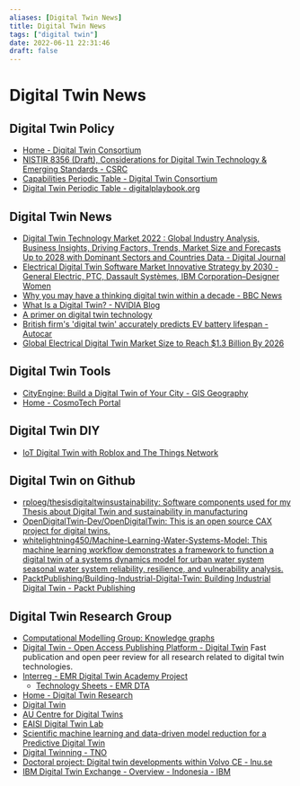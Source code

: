 ```yaml
---
aliases: [Digital Twin News]
title: Digital Twin News
tags: ["digital twin"]
date: 2022-06-11 22:31:46
draft: false
---
```


# Digital Twin News

## Digital Twin Policy

- [Home - Digital Twin Consortium](https://www.digitaltwinconsortium.org/)
- [NISTIR 8356 (Draft), Considerations for Digital Twin Technology & Emerging Standards - CSRC](https://csrc.nist.gov/publications/detail/nistir/8356/archive/2021-04-16)
- [Capabilities Periodic Table - Digital Twin Consortium](https://www.digitaltwinconsortium.org/initiatives/capabilities-periodic-table/)
- [Digital Twin Periodic Table - digitalplaybook.org](https://www.digitalplaybook.org/index.php?title=Digital_Twin_Periodic_Table)

## Digital Twin News

- [Digital Twin Technology Market 2022 : Global Industry Analysis, Business Insights, Driving Factors, Trends, Market Size and Forecasts Up to 2028 with Dominant Sectors and Countries Data - Digital Journal](https://www.digitaljournal.com/pr/digital-twin-technology-market-2022-global-industry-analysis-business-insights-driving-factors-trends-market-size-and-forecasts-up-to-2028-with-dominant-sectors-and-countries-data)
- [Electrical Digital Twin Software Market Innovative Strategy by 2030 - General Electric, PTC, Dassault Systèmes, IBM Corporation–Designer Women](https://www.designerwomen.co.uk/electrical-digital-twin-software-market-innovative-strategy-by-2030-general-electric-ptc-dassault-systemes-ibm-corporation/)
- [Why you may have a thinking digital twin within a decade - BBC News](https://www.bbc.com/news/business-61742884)
- [What Is a Digital Twin? - NVIDIA Blog](https://blogs.nvidia.com/blog/2021/12/14/what-is-a-digital-twin/)
- [A primer on digital twin technology](https://www.emergingtechbrew.com/stories/2021/12/03/a-primer-on-digital-twin-technology)
- [British firm's 'digital twin' accurately predicts EV battery lifespan - Autocar](https://www.autocar.co.uk/car-news/technology-news/british-firms-digital-twin-accurately-predicts-ev-battery-lifespan)
- [Global Electrical Digital Twin Market Size to Reach $1.3 Billion By 2026](https://finance.yahoo.com/news/global-electrical-digital-twin-market-143000094.html)

## Digital Twin Tools

- [CityEngine: Build a Digital Twin of Your City - GIS Geography](https://gisgeography.com/cityengine/)
- [Home - CosmoTech Portal](https://portal.cosmotech.com/)

## Digital Twin DIY

- [IoT Digital Twin with Roblox and The Things Network](https://lupyuen.github.io/articles/roblox)

## Digital Twin on Github

- [rploeg/thesisdigitaltwinsustainability: Software components used for my Thesis about Digital Twin and sustainability in manufacturing](https://github.com/rploeg/thesisdigitaltwinsustainability)
- [OpenDigitalTwin-Dev/OpenDigitalTwin: This is an open source CAX project for digital twins.](https://github.com/OpenDigitalTwin-Dev/OpenDigitalTwin)
- [whitelightning450/Machine-Learning-Water-Systems-Model: This machine learning workflow demonstrates a framework to function a digital twin of a systems dynamics model for urban water system seasonal water system reliability, resilience, and vulnerability analysis.](https://github.com/whitelightning450/Machine-Learning-Water-Systems-Model)
- [PacktPublishing/Building-Industrial-Digital-Twin: Building Industrial Digital Twin - Packt Publishing](https://github.com/PacktPublishing/Building-Industrial-Digital-Twin)

## Digital Twin Research Group

- [Computational Modelling Group: Knowledge graphs](https://como.ceb.cam.ac.uk/research/cps/)
- [Digital Twin - Open Access Publishing Platform - Digital Twin](https://digitaltwin1.org/) Fast publication and open peer review for all research related to digital twin technologies.
- [Interreg - EMR Digital Twin Academy Project](https://digital-twin-academy.eu/)
    - [Technology Sheets - EMR DTA](https://digital-twin-academy.eu/technology-sheets/)
- [Home - Digital Twin Research](https://www.digital-twin-research.nl/)
- [Digital Twin](https://www.wichita.edu/industry_and_defense/NIAR/Laboratories/digital-twin/digital-twin.php)
- [AU Centre for Digital Twins](https://digit.au.dk/centre-for-digital-twins)
- [EAISI Digital Twin Lab](https://www.tue.nl/en/research/institutes/eindhoven-artificial-intelligence-systems-institute/digital-twin-lab/)
- [Scientific machine learning and data-driven model reduction for a Predictive Digital Twin](https://kiwi.oden.utexas.edu/research/digital-twin)
- [Digital Twinning - TNO](https://www.tno.nl/en/focus-areas/industry/roadmaps/smart-industry/digital-twinning/)
- [Doctoral project: Digital twin developments within Volvo CE - lnu.se](https://lnu.se/en/research/searchresearch/research-projects/doctoral-project-digital-twin-developments-within-volvo-ce/)
- [IBM Digital Twin Exchange - Overview - Indonesia - IBM](https://www.ibm.com/id-en/products/digital-twin-exchange)

